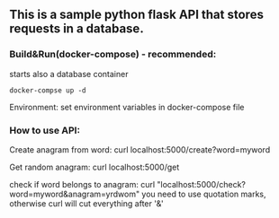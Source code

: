 ## This is a sample python flask API that stores requests in a database.

### Build&Run(docker-compose) - recommended:
starts also a database container 
    
    docker-compse up -d


Environment:
set environment variables in docker-compose file

### How to use API:
    
Create anagram from word:
	curl localhost:5000/create?word=myword

Get random anagram:
    curl localhost:5000/get

check if word belongs to anagram:
    curl "localhost:5000/check?word=myword&anagram=yrdwom"
you need to use quotation marks, otherwise curl will cut everything after '&'
